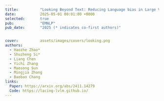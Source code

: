 ```yaml
---
title:          "Looking Beyond Text: Reducing Language bias in Large Vision-Language Models via Multimodal Dual-Attention and Soft-Image Guidance"
date:           2025-05-01 00:01:00 +0800
selected:       true
pub:            "EMNLP"
pub_date:       "2025 (* indicates co-first authors)"


cover:          assets/images/covers/looking.png
authors:
  - Haozhe Zhao*
  - Shuzheng Si*
  - Liang Chen
  - Yichi Zhang
  - Maosong Sun
  - Mingjia Zhang
  - Baobao Chang
links:
  Paper: https://arxiv.org/abs/2411.14279
  Code: https://lacing-lvlm.github.io/
---
```

